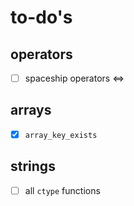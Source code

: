 # to-do's
## operators
- [ ] spaceship operators <=>
## arrays
- [x] `array_key_exists`
## strings
- [ ] all `ctype` functions
